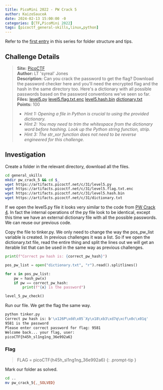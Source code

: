 ```yaml
---
title: PicoMini 2022 - PW Crack 5
author: KaizoSauceA
date: 2024-02-13 15:00:00 -0
categories: [CTF,PicoMini 2022]
tags: [picoctf_general-skills,linux,python]
---
```


Refer to the [first entry](../picoctf2021-obedient_cat) in this series for folder structure and tips.

## Challenge Details

> **Site:** [PicoCTF](https://play.picoctf.org/)  
> **Author:** LT 'syreal' Jones  
> **Description:** Can you crack the password to get the flag? Download the password checker here and you'll need the encrypted flag and the hash in the same directory too. Here's a dictionary with all possible passwords based on the password conventions we've seen so far.   
> **Files:** [level5.py](https://artifacts.picoctf.net/c/31/level5.py) [level5.flag.txt.enc](https://artifacts.picoctf.net/c/31/level5.flag.txt.enc) [level5.hash.bin](https://artifacts.picoctf.net/c/31/level5.hash.bin) [dictionary.txt](https://artifacts.picoctf.net/c/31/dictionary.txt)  
> **Points:** 100  
> * *Hint 1: Opening a file in Python is crucial to using the provided dictionary.*  
> * *Hint 2: You may need to trim the whitespace from the dictionary word before hashing. Look up the Python string function, strip.*  
> * *Hint 3: The str_xor function does not need to be reverse engineered for this challenge.*

## Investigation

Create a folder in the relevant directory, download all the files.

```bash
cd general_skills
mkdir pw_crack_5 && cd $_
wget https://artifacts.picoctf.net/c/31/level5.py
wget https://artifacts.picoctf.net/c/31/level5.flag.txt.enc
wget https://artifacts.picoctf.net/c/31/level5.hash.bin
wget https://artifacts.picoctf.net/c/31/dictionary.txt
```

If we open the level5.py file it looks very similar to the code from [PW Crack 4](../picomini2022-pw_crack4). In fact the internal operations of the py file look to be identical, except this time we have an external dictionary file with all the possible passwords. We can reuse our previous code.  

Copy the file to tinker.py. We only need to change the way the pos_pw_list variable is created. In previous challenges it was a list. So if we open the dictionary.txt file, read the entire thing and split the lines out we will get an iterable list that can be used in the same way as previous challenges.

```python
print(f"Correct pw hash is: {correct_pw_hash}")

pos_pw_list = open("dictionary.txt", "r").read().splitlines()

for x in pos_pw_list:
    pw = hash_pw(x)
    if pw == correct_pw_hash:
        print(f"{x} is the password")

level_5_pw_check()
```

Run our file. We get the flag the same way.

```bash
python tinker.py 
Correct pw hash is: b'\x126P\xdd\x05`Xy\x18\xb3\xd7q\xcf\x0c\x01q'
9581 is the password
Please enter correct password for flag: 9581
Welcome back... your flag, user:
picoCTF{h45h_sl1ng1ng_36e992a6}
```

### Flag

> FLAG = picoCTF{h45h_sl1ng1ng_36e992a6}
{: .prompt-tip }

Mark our folder as solved.

```bash
cd ..
mv pw_crack_5{,_SOLVED}
```